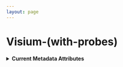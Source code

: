 ```yaml
--- 
layout: page 
---
```

# Visium-(with-probes) 
<details markdown="1">
<summary><b> Current Metadata Attributes </b></summary>

## Current Metadata Attributes 

| Attribute                     | Type      | Description                                                                                                                                                                                                                                                                                                                                                                                                                                                                                                                                                                           | Allowable Values                                                          | Required   |
|-------------------------------|-----------|---------------------------------------------------------------------------------------------------------------------------------------------------------------------------------------------------------------------------------------------------------------------------------------------------------------------------------------------------------------------------------------------------------------------------------------------------------------------------------------------------------------------------------------------------------------------------------------|----------------------------------------------------------------|------------|
| lab_id                        | Textfield | An internal field labs can use it to add whatever ID(s) they want or need for dataset validation and tracking. This could be a single ID (e.g., "Visium_9OLC_A4_S1") or a delimited list of IDs (e.g., “9OL; 9OLC.A2; Visium_9OLC_A4_S1”). This field will not be accessible to anyone outside of the consortium and no effort will be made to check if IDs provided by one data provider are also used by another.                                                                                                                                                                   |                                                                | False      |
| preparation_protocol_doi      | Textfield      | DOI for the protocols.io page that describes the assay or sample procurment and preparation. For example for an imaging assay, the protocol might include staining of a section through the creation of an OME-TIFF file. In this case the protocol would include any image processing steps required to create the OME-TIFF file. Example: https://dx.doi.org/10.17504/protocols.io.eq2lyno9qvx9/v1                                                                                                                                                                                  |                                                                | True       |
| dataset_type                  | Allowable Value      | The specific type of dataset being produced.                                                                                                                                                                                                                                                                                                                                                                                                                                                                                                                                          | ```10X Multiome``` ```2D Imaging Mass Cytometry``` ```ATACseq``` ```Auto-fluorescence``` ```Cell DIVE``` ```CODEX``` ```Confocal``` ```CosMx``` ```CyCIF``` ```DBiT``` ```DESI``` ```Enhanced Stimulated Raman Spectroscopy (SRS)``` ```GeoMx (nCounter)``` ```GeoMx (NGS)``` ```HiFi-Slide``` ```Histology``` ```LC-MS``` ```Light Sheet``` ```MALDI``` ```MERFISH``` ```MIBI``` ```Molecular Cartography``` ```MUSIC``` ```nanoSPLITS``` ```PhenoCycler``` ```Resolve``` ```RNAseq``` ```RNAseq (with probes)``` ```Second Harmonic Generation (SHG)``` ```SIMS``` ```SNARE-seq2``` ```Stereo-seq``` ```Thick section Multiphoton MxIF``` ```Visium (no probes)``` ```Visium (with probes)``` ```Xenium```| True       |
| contributors_path             | Textfield | The path to the file with the ORCID IDs for all contributors of this dataset (e.g., "./extras/contributors.tsv" or "./contributors.tsv"). This is an internal metadata field that is just used for ingest.                                                                                                                                                                                                                                                                                                                                                                            |                                                                | True       |
| data_path                     | Textfield | The top level directory containing the raw and/or processed data. For a single dataset upload this might be "." where as for a data upload containing multiple datasets, this would be the directory name for the respective dataset. For instance, if the data is within a directory called "TEST001-RK" use syntax "./TEST001-RK" for this field. If there are multiple directory levels, use the format "./TEST001-RK/Run1/Pass2" in which "Pass2" is the subdirectory where the single dataset's data is stored. This is an internal metadata field that is just used for ingest. |                                                                | True       |
| mapped_area_value             | Numeric   | For Visium, this is the area of spots that was covered by tissue within the captured area, not the total possible captured area which is fixed. For GeoMx this would be the area of the AOI being captured. For HiFi this is the summed area of the ROIs in a single flowcell lane. For CosMx, Xenium and Resolve, this is the area of the FOV (aka ROI) region being captured.                                                                                                                                                                                                       |                                                                | True       |
| mapped_area_unit              | Allowable Value      | The unit of measurement for the mapping area. For Visium and GeoMx this is typically um^2.                                                                                                                                                                                                                                                                                                                                                                                                                                                                                            | ```um^2``` ```mm^2``` | True       |
| spot_size_value               | Numeric   | For assays where spots are used to define discrete capture areas, this is the area of a spot.                                                                                                                                                                                                                                                                                                                                                                                                                                                                                         |                                                                | True       |
| spot_size_unit                | Allowable Value      | The unit for spot size value.                                                                                                                                                                                                                                                                                                                                                                                                                                                                                                                                                         | ```um^2``` ```mm^2``` | True       |
| number_of_spots               | Numeric   | Number of capture spots within the mapped area. For Visium this would be the number of spots covered by tissue, while it's the number of spots within ROIs for HiFi.                                                                                                                                                                                                                                                                                                                                                                                                                  |                                                                | True       |
| spot_spacing_value            | Numeric   | Approximate center-to-center distance between capture spots.  Synonyms: Inter-Spot distance, Spot resolution, Pit size                                                                                                                                                                                                                                                                                                                                                                                                                                                                |                                                                | True       |
| spot_spacing_unit             | Allowable Value      | Units corresponding to inter-spot distance                                                                                                                                                                                                                                                                                                                                                                                                                                                                                                                                            | ```um``` | True       |
| capture_area_id               | Allowable Value  | Which capture area on the slide was used. For Visium this would be ```A1, B1, C1, D1```. For HiFi this would be the lane on the flowcell.                                                                                                                                                                                                                                                                                                                                                                                                                                                 | ```A1``` ```B1``` ```C1``` ```D1``` ```Lane 1``` ```Lane 2``` ```Lane 3``` ```Lane 4``` ```Lane 5``` ```Lane 6``` ```Lane 7``` ```Lane 8``` | True       |
| permeabilization_time_value   | Numeric   | Permeabilization time used for this tissue section.                                                                                                                                                                                                                                                                                                                                                                                                                                                                                                                                   |                                                                | False      |
| permeabilization_time_unit    | Allowable Value      | The unit for the permeabilization time.                                                                                                                                                                                                                                                                                                                                                                                                                                                                                                                                               | ```minute``` | False      |
| metadata_schema_id            | Textfield | The string that serves as the definitive identifier for the metadata schema version and is readily interpretable by computers for data validation and processing. Example: 22bc762a-5020-419d-b170-24253ed9e8d9                                                                                                                                                                                                                                                                                                                                                                       |                                                                | True       |
| parent_sample_id              | Textfield | Unique HuBMAP or SenNet identifier of the sample (i.e., block, section or suspension) used to perform this assay. For example, for a RNAseq assay, the parent would be the suspension, whereas, for one of the imaging assays, the parent would be the tissue section. If an assay comes from multiple parent samples then this should be a comma separated list. Example: HBM386.ZGKG.235, HBM672.MKPK.442 or SNT232.UBHJ.322, SNT329.ALSK.102                                                                                                                                       |                                                                | True       |
| preparation_instrument_vendor | Allowable Value      | The manufacturer of the instrument used to prepare (staining/processing) the sample for the assay. If an automatic slide staining method was indicated this field should list the manufacturer of the instrument.                                                                                                                                                                                                                                                                                                                                                                     | ```10x Genomics``` ```Hamamatsu``` ```HTX Technologies``` ```In-House``` ```Leica Biosystems``` ```Not applicable``` ```Roche Diagnostics``` ```SunChrom``` ```Thermo Fisher Scientific``` | True       |
| preparation_instrument_model  | Allowable Value      | Manufacturers of a staining system instrument may offer various versions (models) of that instrument with different features. Differences in features or sensitivities may be relevant to processing or interpretation of the data.                                                                                                                                                                                                                                                                                                                                                   | ```AutoStainer XL``` ```Chromium Connect``` ```Chromium Controller``` ```Chromium iX``` ```Chromium X``` ```Discovery Ultra``` ```EVOS M7000``` ```M3+ Sprayer``` ```M5 Sprayer``` ```NanoZoomer S210``` ```NanoZoomer S360``` ```NanoZoomer S60``` ```Not applicable``` ```ST5020 Multistainer``` ```Sublimator``` ```SunCollect Sprayer``` ```TM-Sprayer``` ```Visium CytAssist ```| True       |

</details>
